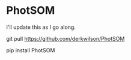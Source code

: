 # PhotSOM
I'll update this as I go along.

git pull https://github.com/derkwilson/PhotSOM

pip install PhotSOM
